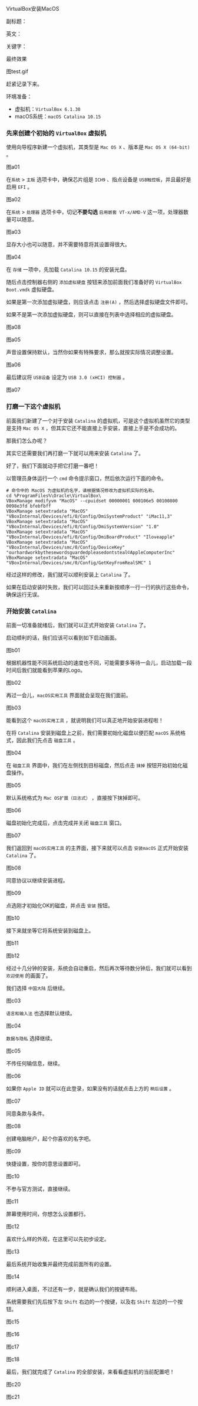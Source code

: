 VirtualBox安装MacOS

副标题：

英文：

关键字：







最终效果

图test.gif



赶紧记录下来。



环境准备：

* 虚拟机：`VirtualBox 6.1.30`
* macOS系统：`macOS Catalina 10.15`



### 先来创建个初始的 `VirtualBox` 虚拟机

使用向导程序新建一个虚拟机，其类型是 `Mac OS X` 、版本是 `Mac OS X (64-bit)` 。

图a01



在`系统` > `主板` 选项卡中，确保芯片组是 `ICH9` 、指点设备是 `USB触控板`，并且最好是启用 `EFI` 。

图a02



在`系统` > `处理器` 选项卡中，切记**不要勾选** `启用嵌套 VT-x/AMD-V` 这一项，处理器数量可以随意。

图a03



显存大小也可以随意，并不需要特意将其设置得很大。

图a04



在 `存储` 一项中，先加载 `Catalina 10.15` 的安装光盘。

随后点击控制器右侧的 `添加虚拟硬盘` 按钮来添加前面我们准备好的 `VirtualBox Boot.vmdk` 虚拟硬盘。

如果是第一次添加虚拟硬盘，则应该点击 `注册(A)` ，然后选择虚拟硬盘文件即可。

如果不是第一次添加虚拟硬盘，则可以直接在列表中选择相应的虚拟硬盘。

图a08

图a05



声音设置保持默认，当然你如果有特殊要求，那么就按实际情况调整设置。

图a06



最后建议将 `USB设备` 设定为 `USB 3.0 (xHCI) 控制器` 。

图a07



### 打磨一下这个虚拟机

前面我们新建了一个对于安装 `Catalina` 的虚拟机，可是这个虚拟机虽然它的类型是支持 `Mac OS X` ，但其实它还不能直接上手安装，直接上手是不会成功的。

那我们怎么办呢？

其实它还需要我们再打磨一下就可以用来安装 `Catalina` 了。

好了，我们下面就动手把它打磨一番吧！



以管理员身体运行一个 `cmd` 命令提示窗口，然后依次运行下面的命令。

```
# 命令中的 MacOS 为虚拟机的名字，请根据情况修改为虚拟机实际的名称。
cd %ProgramFiles%\Oracle\VirtualBox\
VBoxManage modifyvm "MacOS" --cpuidset 00000001 000106e5 00100800 0098e3fd bfebfbff
VBoxManage setextradata "MacOS" "VBoxInternal/Devices/efi/0/Config/DmiSystemProduct" "iMac11,3"
VBoxManage setextradata "MacOS" "VBoxInternal/Devices/efi/0/Config/DmiSystemVersion" "1.0"
VBoxManage setextradata "MacOS" "VBoxInternal/Devices/efi/0/Config/DmiBoardProduct" "Iloveapple"
VBoxManage setextradata "MacOS" "VBoxInternal/Devices/smc/0/Config/DeviceKey" "ourhardworkbythesewordsguardedpleasedontsteal©AppleComputerInc"
VBoxManage setextradata "MacOS" "VBoxInternal/Devices/smc/0/Config/GetKeyFromRealSMC" 1
```



经过这样的修改，我们就可以顺利安装上 `Catalina` 了。

如果在启动安装时失败，我们可以回过头来重新按顺序一行一行的执行这些命令，确保运行无误。



### 开始安装 `Catalina`

前面一切准备就绪后，我们就可以正式开始安装 `Catalina` 了。

启动顺利的话，我们应该可以看到如下启动画面。

图b01



根据机器性能不同系统启动的速度也不同，可能需要多等待一会儿，启动加载一段时间后我们就能看到苹果的Logo。

图b02



再过一会儿，`macOS实用工具` 界面就会呈现在我们面前。

图b03



能看到这个 `macOS实用工具` ，就说明我们可以真正地开始安装进程啦！

在将 `Catalina` 安装到磁盘上之前，我们需要初始化磁盘以便匹配 `macOS` 系统格式，因此我们先点击 `磁盘工具` 。

图b04



在 `磁盘工具` 界面中，我们在左侧找到目标磁盘，然后点击 `抹掉` 按钮开始初始化磁盘操作。

图b05



默认系统格式为 `Mac OS扩展（日志式）` ，直接按下抹掉即可。

图b06



磁盘初始化完成后，点击完成并关闭 `磁盘工具` 窗口。

图b07



我们返回到 `macOS实用工具` 的主界面，接下来就可以点击 `安装macOS` 正式开始安装 `Catalina` 了。

图b08



同意协议以继续安装进程。

图b09



点选刚才初始化OK的磁盘，并点击 `安装` 按钮。

图b10



接下来就坐等它将系统安装到磁盘上。

图b11

图b12



经过十几分钟的安装，系统会自动重启，然后再次等待数分钟后，我们就可以看到 `欢迎使用` 的画面了。

我们选择 `中国大陆` 后继续。

图c03



`语言和输入法` 也选择默认继续。

图c04



`数据与隐私` 选择继续。

图c05



不传任何输信息，继续。

图c06



如果你 `Apple ID` 就可以在此登录，如果没有的话就点击上方的 `稍后设置` 。

图c07



同意条款与条件。

图c08



创建电脑帐户，起个你喜欢的名字吧。

图c09



快捷设置，按你的意思设置即可。

图c10



不参与官方测试，直接继续。

图c11



屏幕使用时间，你想怎么设置都行。

图c12



喜欢什么样的外观，在这里可以先初步设定。

图c13



最后系统开始收集并最终完成前面所有的设置。

图c14



顺利进入桌面，不过还有一步，就是确认我们的按键布局。

系统需要我们先后按下左 `Shift` 右边的一个按键，以及右 `Shift` 左边的一个按钮。

图c15

图c16

图c17

图c18



最后，我们就完成了 `Catalina` 的全部安装，来看看虚拟机的当前配置吧！

图c20

图c21







